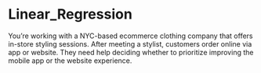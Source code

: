 # Linear_Regression
You’re working with a NYC-based ecommerce clothing company that offers in-store styling sessions. After meeting a stylist, customers order online via app or website. They need help deciding whether to prioritize improving the mobile app or the website experience.
